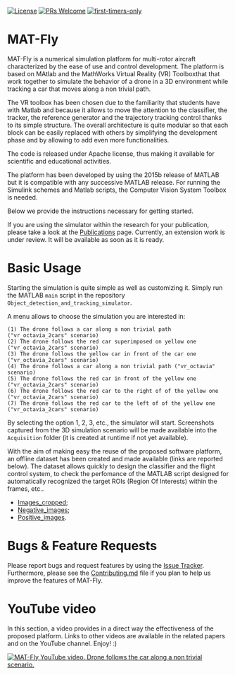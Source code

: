 [![License](https://img.shields.io/badge/License-Apache%202.0-blue.svg)](https://opensource.org/licenses/Apache-2.0)
[![PRs Welcome](https://img.shields.io/badge/PRs-welcome-brightgreen.svg?style=flat-square)](http://makeapullrequest.com)
[![first-timers-only](https://img.shields.io/badge/first--timers--only-friendly-blue.svg?style=flat-square)](https://www.firsttimersonly.com/)

# MAT-Fly
MAT-Fly is a numerical simulation platform for multi-rotor aircraft characterized by the ease of use and control development. The platform is based on MAtlab and the MathWorks Virtual Reality (VR) Toolboxthat that work together to simulate the behavior of a drone in a 3D environment while tracking a car that moves along a non trivial path.

The VR toolbox has been chosen due to the familiarity that students have with Matlab and because it allows to move the attention to the classifier, the tracker, the reference generator and the trajectory tracking control thanks to its simple structure. The overall architecture is quite modular so that each block can be easily replaced with others by simplifying the development phase and by allowing to add even more functionalities.

The code is released under Apache license, thus making it available for scientific and educational activities.

The platform has been developed by using the 2015b release of MATLAB but it is compatible with any successive MATLAB release. For running the Simulink schemes and Matlab scripts, the Computer Vision System Toolbox is needed.

Below we provide the instructions necessary for getting started. 

If you are using the simulator within the research for your publication, please take a look at the [Publications](https://github.com/gsilano/MAT-Fly/wiki/Publications) page. Currently, an extension work is under review. It will be available as soon as it is ready.
 
# Basic Usage

Starting the simulation is quite simple as well as customizing it. Simply run the MATLAB ```main``` script in the repository ```Object_detection_and_tracking_simulator```.

A menu allows to choose the simulation you are interested in:

```
(1) The drone follows a car along a non trivial path ("vr_octavia_2cars" scenario)
(2) The drone follows the red car superimposed on yellow one ("vr_octavia_2cars" scenario)
(3) The drone follows the yellow car in front of the car one ("vr_octavia_2cars" scenario) 
(4) The drone follows a car along a non trivial path ("vr_octavia" scenario)
(5) The drone follows the red car in front of the yellow one ("vr_octavia_2cars" scenario) 
(6) The drone follows the red car to the right of of the yellow one ("vr_octavia_2cars" scenario) 
(7) The drone follows the red car to the left of of the yellow one ("vr_octavia_2cars" scenario) 
```

By selecting the option 1, 2, 3, etc., the simulator will start. Screenshots captured from the 3D simulation scenario will be made available into the ```Acquisition``` folder (it is created at runtime if not yet available).

With the aim of making easy the reuse of the proposed software platform, an offline dataset has been created and made available (links are reported below). The dataset allows quickly to design the classifier and the flight control system, to check the perfomance of the MATLAB script designed for automatically recognized the target ROIs (Region Of Interests) within the frames, etc..

* [Images_cropped](https://mega.nz/#!psdBhSqC!SSIVPsrEstTuze0cYI9ZETBcC2nevCjySeRerE_S9lg);
* [Negative_images](https://mega.nz/#!IoFDmChY!UgtC4ml__xQrLv2i7jiqCUIzD8KPZ2-KRhhtgrcV3Tw);
* [Positive_images](https://mega.nz/#!89cziS7B!s9DNYg004tl-N-Za2QzP8a-y-IsIozWXBiGH5hxy_dE).

# Bugs & Feature Requests

Please report bugs and request features by using the [Issue Tracker](https://github.com/gsilano/MAT-Fly/issues). Furthermore, please see the [Contributing.md](https://github.com/gsilano/MAT-Fly/blob/master/CONTRIBUTING.md) file if you plan to help us improve the features of MAT-Fly.

# YouTube video

In this section, a video provides in a direct way the effectiveness of the proposed platform. Links to other videos are available in the related papers and on the YouTube channel. Enjoy! :)

[![MAT-Fly YouTube video. Drone follows the car along a non trivial scenario.](https://github.com/gsilano/MAT-Fly/wiki/images/Miniature_MAT-Fly.png)](https://youtu.be/b8mTHRkRDmA "MAT-Fly, YouTube video. Drone follows the car along a non trivial scenario.")
